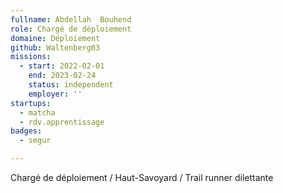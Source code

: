```yaml
---
fullname: Abdellah  Bouhend
role: Chargé de déploiement
domaine: Déploiement
github: Waltenberg03
missions:
  - start: 2022-02-01
    end: 2023-02-24
    status: independent
    employer: ''
startups:
  - matcha
  - rdv.apprentissage
badges:
  - segur

---
```

Chargé de déploiement  / Haut-Savoyard / Trail runner dilettante
